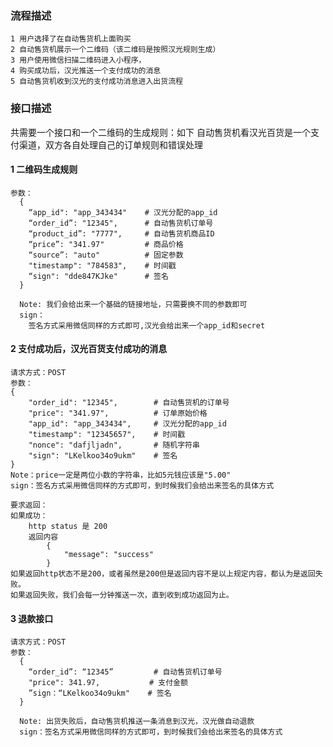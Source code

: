 
### 流程描述 ###

    1 用户选择了在自动售货机上面购买
    2 自动售货机展示一个二维码（该二维码是按照汉光规则生成）
    3 用户使用微信扫描二维码进入小程序，
    4 购买成功后，汉光推送一个支付成功的消息
    5 自动售货机收到汉光的支付成功消息进入出货流程


### 接口描述 ###
共需要一个接口和一个二维码的生成规则：如下
自动售货机看汉光百货是一个支付渠道，双方各自处理自己的订单规则和错误处理

#### 1 二维码生成规则 ####

    参数：
      {
        “app_id": "app_343434"    # 汉光分配的app_id
        “order_id”: "12345",      # 自动售货机订单号
        “product_id”: "7777",     # 自动售货机商品ID
        “price”: "341.97"         # 商品价格
        “source”: "auto"          # 固定参数
        "timestamp": "784583",    # 时间戳
        “sign": "dde847KJke"      # 签名
      }

      Note: 我们会给出来一个基础的链接地址，只需要换不同的参数即可
      sign：
        签名方式采用微信同样的方式即可,汉光会给出来一个app_id和secret



#### 2 支付成功后，汉光百货支付成功的消息 ####

    请求方式：POST
    参数：
    {
        "order_id": "12345",        # 自动售货机的订单号
        "price": "341.97",          # 订单原始价格
        "app_id": "app_343434",     # 汉光分配的app_id
        "timestamp": "12345657",    # 时间戳
        "nonce": "dafjljadn",       # 随机字符串
        "sign": "LKelkoo34o9ukm"    # 签名
    }
    Note：price一定是两位小数的字符串，比如5元钱应该是"5.00"
    sign：签名方式采用微信同样的方式即可，到时候我们会给出来签名的具体方式
    
    要求返回：
    如果成功：
        http status 是 200
        返回内容
            {
                "message": "success"
            }
    如果返回http状态不是200，或者虽然是200但是返回内容不是以上规定内容，都认为是返回失败。
    如果返回失败，我们会每一分钟推送一次，直到收到成功返回为止。


#### 3 退款接口 ####

    请求方式：POST
    参数：
      {
        “order_id”: “12345”         # 自动售货机订单号
        "price": 341.97,           # 支付金额
        ”sign：“LKelkoo34o9ukm"    # 签名
      }

      Note: 出货失败后，自动售货机推送一条消息到汉光，汉光做自动退款
      sign：签名方式采用微信同样的方式即可，到时候我们会给出来签名的具体方式

